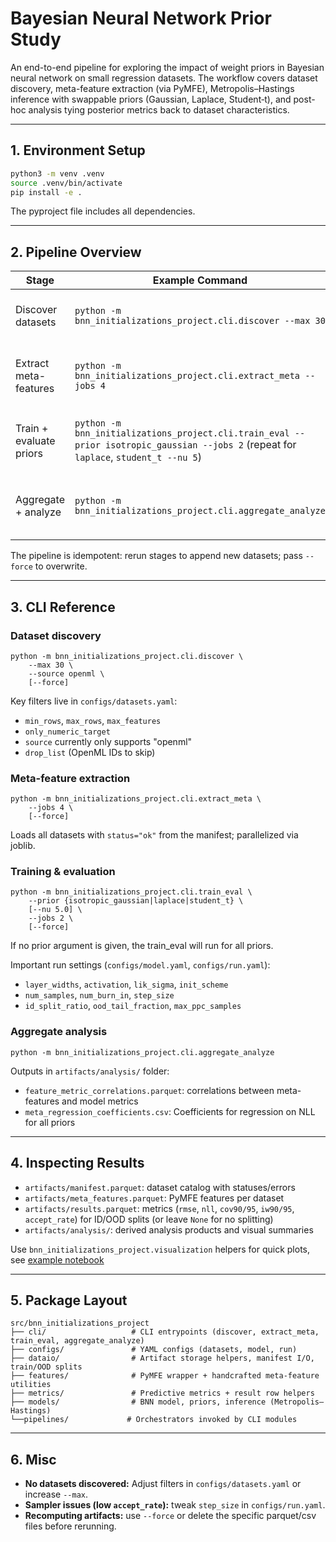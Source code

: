 # Bayesian Neural Network Prior Study

An end-to-end pipeline for exploring the impact of weight priors in Bayesian neural network on small regression datasets. The workflow covers dataset discovery, meta-feature extraction (via PyMFE), Metropolis–Hastings inference with swappable priors (Gaussian, Laplace, Student‑t), and post-hoc analysis tying posterior metrics back to dataset characteristics.

---

## 1. Environment Setup

```bash
python3 -m venv .venv
source .venv/bin/activate
pip install -e .
```
The pyproject file includes all dependencies.

---

## 2. Pipeline Overview

| Stage | Example Command | Outputs | Notes |
| --- | --- | --- | --- |
| Discover datasets | `python -m bnn_initializations_project.cli.discover --max 30` | `artifacts/manifest.parquet`, `artifacts/datasets/*.npz` | Pulls numeric-target regression tasks from OpenML according to `configs/datasets.yaml`. |
| Extract meta-features | `python -m bnn_initializations_project.cli.extract_meta --jobs 4` | `artifacts/meta_features.parquet` | Combines PyMFE features with custom descriptors (nonlinearity, skew/kurtosis, etc.). |
| Train + evaluate priors | `python -m bnn_initializations_project.cli.train_eval --prior isotropic_gaussian --jobs 2` (repeat for `laplace`, `student_t --nu 5`) | `artifacts/results.parquet`, optional predictive samples | Uses config in `configs/model.yaml` and `configs/run.yaml`; saves ID/OOD metrics per dataset × prior. |
| Aggregate + analyze | `python -m bnn_initializations_project.cli.aggregate_analyze` | `artifacts/analysis/*.parquet/csv/json` | Produces ΔNLL tables, meta-feature correlations, logistic summary for non-Gaussian wins. |

The pipeline is idempotent: rerun stages to append new datasets; pass `--force` to overwrite.

---

## 3. CLI Reference

### Dataset discovery
```
python -m bnn_initializations_project.cli.discover \
    --max 30 \
    --source openml \
    [--force]
```
Key filters live in `configs/datasets.yaml`:
- `min_rows`, `max_rows`, `max_features`
- `only_numeric_target`
- `source` currently only supports "openml"
- `drop_list` (OpenML IDs to skip)

### Meta-feature extraction
```
python -m bnn_initializations_project.cli.extract_meta \
    --jobs 4 \
    [--force]
```
Loads all datasets with `status="ok"` from the manifest; parallelized via joblib.

### Training & evaluation
```
python -m bnn_initializations_project.cli.train_eval \
    --prior {isotropic_gaussian|laplace|student_t} \
    [--nu 5.0] \
    --jobs 2 \
    [--force]
```
If no prior argument is given, the train_eval will run for all priors.

Important run settings (`configs/model.yaml`, `configs/run.yaml`):
- `layer_widths`, `activation`, `lik_sigma`, `init_scheme`
- `num_samples`, `num_burn_in`, `step_size`
- `id_split_ratio`, `ood_tail_fraction`, `max_ppc_samples`

### Aggregate analysis
```
python -m bnn_initializations_project.cli.aggregate_analyze
```
Outputs in `artifacts/analysis/` folder:
- `feature_metric_correlations.parquet`: correlations between meta-features and model metrics
- `meta_regression_coefficients.csv`: Coefficients for regression on NLL for all priors

---

## 4. Inspecting Results

- `artifacts/manifest.parquet`: dataset catalog with statuses/errors  
- `artifacts/meta_features.parquet`: PyMFE features per dataset  
- `artifacts/results.parquet`: metrics (`rmse`, `nll`, `cov90/95`, `iw90/95`, `accept_rate`) for ID/OOD splits (or leave `None` for no splitting)
- `artifacts/analysis/`: derived analysis products and visual summaries

Use `bnn_initializations_project.visualization` helpers for quick plots, see [example notebook](src/bnn_initializations_project/show_correlations.ipynb)

---

## 5. Package Layout

```
src/bnn_initializations_project
├── cli/                   # CLI entrypoints (discover, extract_meta, train_eval, aggregate_analyze)
├── configs/               # YAML configs (datasets, model, run)
├── dataio/                # Artifact storage helpers, manifest I/O, train/OOD splits
├── features/              # PyMFE wrapper + handcrafted meta-feature utilities
├── metrics/               # Predictive metrics + result row helpers
├── models/                # BNN model, priors, inference (Metropolis–Hastings)
└──pipelines/             # Orchestrators invoked by CLI modules
```

---

## 6. Misc

- **No datasets discovered:** Adjust filters in `configs/datasets.yaml` or increase `--max`.
- **Sampler issues (low `accept_rate`):** tweak `step_size` in `configs/run.yaml`.
- **Recomputing artifacts:** use `--force` or delete the specific parquet/csv files before rerunning.
